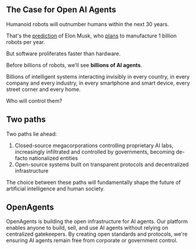 ## The Case for Open AI Agents

Humanoid robots will outnumber humans within the next 30 years.

That's the [prediction](https://youtu.be/pSFvOUswFwA?si=8HmlY2yE6czT8mVV&t=3139) of Elon Musk, who [plans](https://www.youtube.com/watch?v=QGjhqFvDpHY) to manufacture 1 billion robots per year.

But software proliferates faster than hardware.

Before billions of robots, we'll see **billions of AI agents**.

Billions of intelligent systems interacting invisibly in every country, in every company and every industry, in every smartphone and smart device, every street corner and every home.

Who will control them?

## Two paths

Two paths lie ahead:
1. Closed-source megacorporations controlling proprietary AI labs, increasingly infiltrated and controlled by governments, becoming de-facto nationalized entities
2. Open-source systems built on transparent protocols and decentralized infrastructure

The choice between these paths will fundamentally shape the future of artificial intelligence and human society.

## OpenAgents

OpenAgents is building the open infrastructure for AI agents. Our platform enables anyone to build, sell, and use AI agents without relying on centralized gatekeepers. By creating open standards and protocols, we're ensuring AI agents remain free from corporate or government control.
